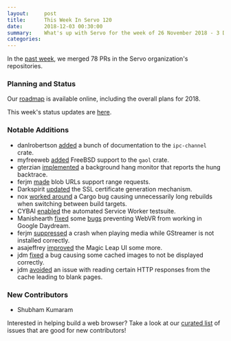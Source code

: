 ```yaml
---
layout:     post
title:      This Week In Servo 120
date:       2018-12-03 00:30:00
summary:    What's up with Servo for the week of 26 November 2018 - 3 December 2018
categories:
---
```


In the [past week](https://github.com/pulls?utf8=%E2%9C%93&q=is%3Apr+is%3Amerged+closed%3A2018-11-26..2018-12-03+user%3Aservo+),
we merged 78 PRs in the Servo organization's repositories.

### Planning and Status

Our [roadmap](https://github.com/servo/servo/wiki/Roadmap) is available online, including the overall plans for 2018.

This week's status updates are [here](https://build.servo.org/standups/).

### Notable Additions

- danlrobertson [added](https://github.com/servo/ipc-channel/pull/153) a bunch of documentation to the `ipc-channel` crate.
- myfreeweb [added](https://github.com/servo/gaol/pull/39) FreeBSD support to the `gaol` crate.
- gterzian [implemented](https://github.com/servo/servo/pull/21673) a background hang monitor that reports the hung backtrace.
- ferjm [made](https://github.com/servo/servo/pull/22134) blob URLs support range requests.
- Darkspirit [updated](https://github.com/servo/servo/pull/22254) the SSL certificate generation mechanism.
- nox [worked around](https://github.com/servo/servo/pull/22277) a Cargo bug causing unnecessarily long rebuilds when switching between build targets.
- CYBAI [enabled](https://github.com/servo/servo/pull/22278) the automated Service Worker testsuite.
- Manishearth [fixed](https://github.com/servo/rust-webvr/pull/28) some [bugs](https://github.com/servo/servo/pull/22317) preventing WebVR from working in Google Daydream.
- ferjm [suppressed](https://github.com/servo/media/pull/167) a crash when playing media while GStreamer is not installed correctly.
- asajeffrey [improved](https://github.com/servo/servo/pull/22316) the Magic Leap UI some more.
- jdm [fixed](https://github.com/servo/servo/pull/22336) a bug causing some cached images to not be displayed correctly.
- jdm [avoided](https://github.com/servo/servo/pull/22340) an issue with reading certain HTTP responses from the cache leading to blank pages.

### New Contributors

- Shubham Kumaram

Interested in helping build a web browser? Take a look at our [curated list](https://starters.servo.org/) of issues that are good for new contributors!
